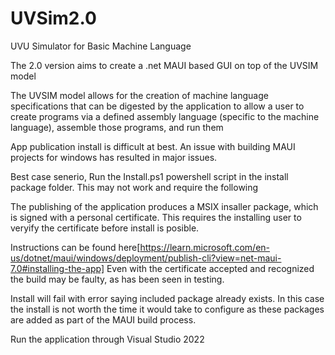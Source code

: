 # UVSim2.0
UVU Simulator for Basic Machine Language

The 2.0 version aims to create a .net MAUI based GUI on top of the UVSIM model

The UVSIM model allows for the creation of machine language specifications that can be digested by the application
to allow a user to create programs via a defined assembly language (specific to the machine language), assemble those
programs, and run them

App publication install is difficult at best. An issue with building MAUI projects for windows has resulted in major issues.

Best case senerio, Run the Install.ps1 powershell script in the install package folder. This may not work and require the following

The publishing of the application produces a MSIX insaller package, which is signed with a personal certificate.
This requires the installing user to veryify the certificate before install is posible.

Instructions can be found here[https://learn.microsoft.com/en-us/dotnet/maui/windows/deployment/publish-cli?view=net-maui-7.0#installing-the-app]
Even with the certificate accepted and recognized the build may be faulty, as has been seen in testing.

Install will fail with error saying included package already exists.
In this case the install is not worth the time it would take to configure as these packages are added as part of the MAUI build process.

Run the application through Visual Studio 2022
